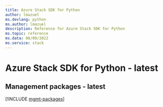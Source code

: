 ```yaml
---
title: Azure Stack SDK for Python
author: lmazuel
ms.devlang: python
ms.author: lmazuel
description: Reference for Azure Stack SDK for Python
ms.topic: reference
ms.data: 08/09/2022
ms.service: stack
---
```

# Azure Stack SDK for Python - latest

## Management packages - latest
[!INCLUDE [mgmt-packages](stack-mgmt-index.md)]